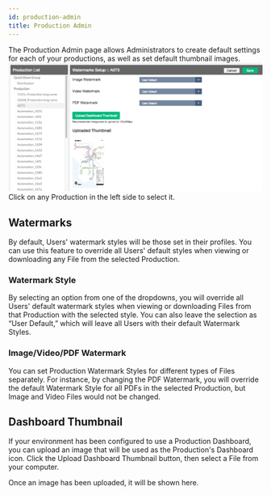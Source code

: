 ```yaml
---
id: production-admin
title: Production Admin
---
```


The Production Admin page allows Administrators to create default settings for each of your productions, as well as set default thumbnail images.
![](/img/admin/production-admin/production-admin-overview-1.png)
Click on any Production in the left side to select it.

## Watermarks
By default, Users' watermark styles will be those set in their profiles.  You can use this feature to override all Users' default styles when viewing or downloading any File from the selected Production.

### Watermark Style
By selecting an option from one of the dropdowns, you will override all Users' default watermark styles when viewing or downloading Files from that Production with the selected style.  You can also leave the selection as “User Default,” which will leave all Users with their default Watermark Styles.

### Image/Video/PDF Watermark
You can set Production Watermark Styles for different types of Files separately.  For instance, by changing the PDF Watermark, you will override the default Watermark Style for all PDFs in the selected Production, but Image and Video Files would not be changed.  

## Dashboard Thumbnail
If your environment has been configured to use a Production Dashboard, you can upload an image that will be used as the Production's Dashboard icon.  Click the Upload Dashboard Thumbnail button, then select a File from your computer.  

Once an image has been uploaded, it will be shown here.   